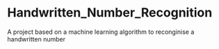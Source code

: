 # Handwritten_Number_Recognition
A project based on a machine learning algorithm to reconginise a handwritten number
